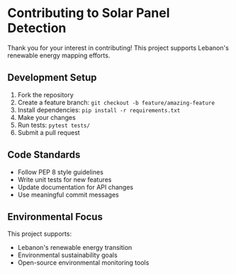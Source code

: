 # Contributing to Solar Panel Detection

Thank you for your interest in contributing! This project supports Lebanon's renewable energy mapping efforts.

## Development Setup
1. Fork the repository
2. Create a feature branch: `git checkout -b feature/amazing-feature`
3. Install dependencies: `pip install -r requirements.txt`
4. Make your changes
5. Run tests: `pytest tests/`
6. Submit a pull request

## Code Standards
- Follow PEP 8 style guidelines
- Write unit tests for new features
- Update documentation for API changes
- Use meaningful commit messages

## Environmental Focus
This project supports:
- Lebanon's renewable energy transition
- Environmental sustainability goals
- Open-source environmental monitoring tools
